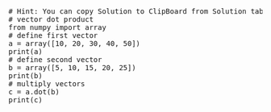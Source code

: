 <pre class="file" data-target="clipboard">
# Hint: You can copy Solution to ClipBoard from Solution tab
# vector dot product
from numpy import array
# define first vector
a = array([10, 20, 30, 40, 50])
print(a)
# define second vector
b = array([5, 10, 15, 20, 25])
print(b)
# multiply vectors
c = a.dot(b)
print(c)
</pre>

